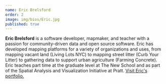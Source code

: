```yaml
---
name: Eric Brelsford
order: 2
image: img/bios/Eric.jpg
published: true
---
```


**Eric Brelsford** is a software developer, mapmaker, and teacher with a passion for community-driven data and open source software. Eric has developed mapping platforms for a variety of organizations and uses, from mapping vacant land (Living Lots NYC) to mapping street litter (Curb Your Litter) to gathering data to support urban agriculture (Farming Concrete). Eric teaches part time at the graduate level at The New School and as part of the Spatial Analysis and Visualization Initiative at Pratt. [Visit Eric's portfolio.](http://ebrelsford.github.io/portfolio/ "Eric's Portfolio")